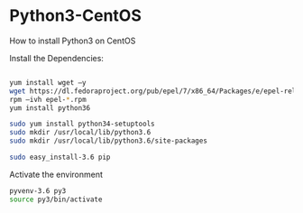 # Python3-CentOS

How to install Python3 on CentOS


Install the Dependencies:
```sh

yum install wget –y
wget https://dl.fedoraproject.org/pub/epel/7/x86_64/Packages/e/epel-release-7-11.noarch.rpm
rpm –ivh epel-*.rpm
yum install python36

sudo yum install python34-setuptools
sudo mkdir /usr/local/lib/python3.6
sudo mkdir /usr/local/lib/python3.6/site-packages

sudo easy_install-3.6 pip
```

Activate the environment

```sh
pyvenv-3.6 py3
source py3/bin/activate
```
